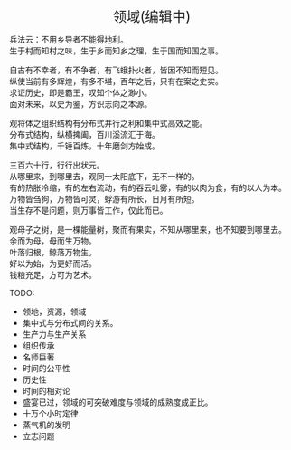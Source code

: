 <center><font size=5>领域(编辑中)</font></center>

兵法云：不用乡导者不能得地利。<br/>
生于村而知村之味，生于乡而知乡之理，生于国而知国之事。<br/>

自古有不幸者，有不争者，有飞蛾扑火者，皆因不知而短见。<br/>
纵使当前有多辉煌，有多不堪，百年之后，只有在案之史实。<br/>
求证历史，即是霸王，叹知个体之渺小。<br/>
面对未来，以史为鉴，方识志向之本源。<br/>

观将体之组织结构有分布式并行之利和集中式高效之能。<br/>
分布式结构，纵横捭阖，百川溪流汇于海。<br/>
集中式结构，千锤百炼，十年磨剑方始成。<br/>

三百六十行，行行出状元。<br/>
从哪里来，到哪里去，观同一太阳底下，无不一样的。<br/>
有的热胀冷缩，有的左右流动，有的吞云吐雾，有的以肉为食，有的以人为本。<br/>
万物皆刍狗，万物皆可灵，蜉游有所长，日月有所短。<br/>
当生存不是问题，则万事皆工作，仅此而已。<br/>

观母子之树，是一棵能量树，聚而有果实，不知从哪里来，也不知要到哪里去。<br/>
余而为母，母而生万物。<br/>
叶落归根，鲸落万物生。<br/>
好以为始，为更好而活。<br/>
钱粮充足，方可为艺术。<br/>

TODO: 
* 领地，资源，领域
* 集中式与分布式间的关系。
* 生产力与生产关系
* 组织传承
* 名师巨著
* 时间的公平性
* 历史性
* 时间的相对论
* 盛宴已过，领域的可突破难度与领域的成熟度成正比。
* 十万个小时定律
* 蒸气机的发明
* 立志问题

